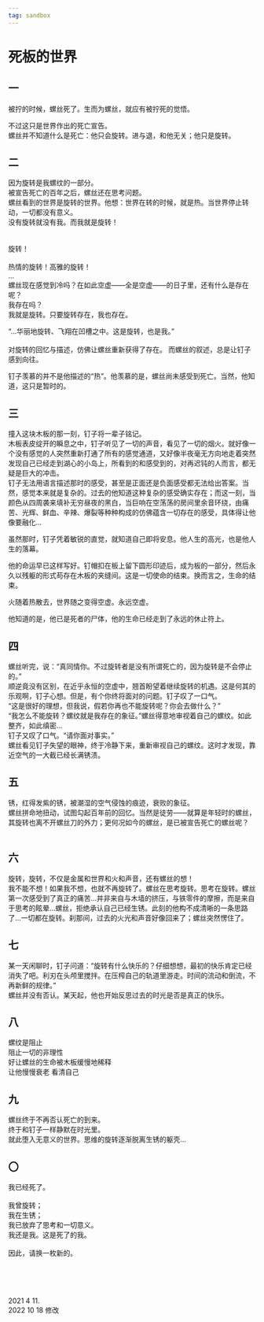 ```yaml
---
tag: sandbox
---
```

# 死板的世界


## 一
<p>
被拧的时候，螺丝死了。生而为螺丝，就应有被拧死的觉悟。<br>

不过这只是世界作出的死亡宣告。<br>
螺丝并不知道什么是死亡：他只会旋转。进与退，和他无关；他只是旋转。<br>

</p>

## 二
<p>
因为旋转是我螺纹的一部分。<br>
被宣告死亡的百年之后，螺丝还在思考问题。<br>
螺丝看到的世界是旋转的世界。他想：世界在转的时候，就是热。当世界停止转动，一切都没有意义。<br>
没有旋转就没有我。而我就是旋转！<br>
<br>
<br>
旋转！<br>
<br>
热情的旋转！高雅的旋转！<br>
...
<br>
螺丝现在感觉到冷吗？在如此空虚——全是空虚——的日子里，还有什么是存在呢？<br>
我存在吗？<br>
我就是旋转。只要旋转存在，我也存在。<br>

“...华丽地旋转、飞翔在凹槽之中。这是旋转，也是我。”<br>
<br>
对旋转的回忆与描述，仿佛让螺丝重新获得了存在。
而螺丝的叙述，总是让钉子感到向往。<br>

钉子羡慕的并不是他描述的“热”。他羡慕的是，螺丝尚未感受到死亡。当然，他知道，这只是暂时的。<br>
</p>

## 三
<p>
撞入这块木板的那一刻，钉子将一辈子铭记。<br> 
木板表皮绽开的瞬息之中，钉子听见了一切的声音，看见了一切的烟火。就好像一个没有感觉的人突然重新打通了所有的感觉通道，又好像半夜毫无方向地走着突然发现自己已经走到湖心的小岛上，所看到的和感受到的，对再迟钝的人而言，都无疑是巨大的冲击。<br>
钉子无法用语言描述那时的感受，甚至是正面还是负面感受都无法给出答案。当然，感觉本来就是复杂的。过去的他知道这种复杂的感受确实存在；而这一刻，当颜色从四周袭来填补无穷昼夜的黑白，当巨响在空荡荡的房间里余音环绕，由痛苦、光辉、鲜血、辛辣、爆裂等种种构成的仿佛蕴含一切存在的感受，具体得让他像要融化...<br>

虽然那时，钉子凭着敏锐的直觉，就知道自己即将安息。他人生的高光，也是他人生的落幕。<br>

他的命运早已这样写好。钉帽扣在板上留下圆形印迹后，成为板的一部分，然后永久以残躯的形式苟存在木板的夹缝间。这是一切使命的结束。换而言之，生命的结束。<br>

火随着热散去，世界随之变得空虚。永远空虚。<br>

他知道的是，他已是死者的尸体，他的生命已经走到了永远的休止符上。<br>

</p>

## 四
<p>
螺丝听完，说：“真同情你。不过旋转者是没有所谓死亡的，因为旋转是不会停止的。”<br>
顺逆竟没有区别，在近乎永恒的空虚中，翘首盼望着继续旋转的机遇。这是何其的乐观啊，钉子心想。但是，有个你终将面对的问题。钉子叹了一口气。<br>
“这是很好的理想，但我说，假若你再也不能旋转呢？你会去做什么？”<br>
“我怎么不能旋转？螺纹就是我存在的象征。”螺丝得意地审视着自己的螺纹。如此整齐，如此缜密...<br>
钉子又叹了口气。“请你面对事实。”<br>
螺丝看见钉子失望的眼神，终于冷静下来，重新审视自己的螺纹。这时才发现，靠近空气的一大截已经长满锈渍。
</p>

## 五
<p>
锈，红得发紫的锈，被潮湿的空气侵蚀的痕迹，衰败的象征。<br>
螺丝拼命地扭动，试图勾起百年前的回忆。当然是徒劳——就算是年轻时的螺丝，其旋转也离不开螺丝刀的外力；更何况如今的螺丝，是已被宣告死亡的螺丝呢？<br>
<br>
</p>

## 六
<p>
旋转，旋转，不仅是金属和世界和火和声音，还有螺丝的想！<br>
我不能不想！如果我不想，也就不再旋转了。螺丝在思考旋转。思考在旋转。螺丝第一次感受到了真正的痛苦...并非来自与木墙的挤压，与铁零件的摩擦，而是来自于思考的眩晕...螺丝，拒绝承认自己已经生锈。此刻的他构不成清晰的一条思路了...一切都在旋转。刹那间，过去的火光和声音好像回来了；螺丝突然愣住了。
</p>

## 七
<p>
某一天闲聊时，钉子问道：“旋转有什么快乐的？仔细想想，最初的快乐肯定已经消失了吧。利刃在头颅里搅拌。在压榨自己的轨道里游走。时间的流动和倒流，不再新鲜的规律。”<br>
螺丝并没有否认。某天起，他也开始反思过去的时光是否是真正的快乐。<br>
</p>

## 八
<p>螺纹是阻止<br>阻止一切的非理性<br>好让螺丝的生命被木板缓慢地稀释<br>让他慢慢衰老 看清自己
</p>

## 九
<p>
螺丝终于不再否认死亡的到来。<br>
终于和钉子一样静默在时光里。<br>
就此堕入无意义的世界。思维的旋转逐渐脱离生锈的躯壳...
</p>

## 〇
<p>
我已经死了。<br>
<br>
我曾旋转；<br>
我在生锈；<br>
我已放弃了思考和一切意义。<br>
我还是我。这是死了的我。<br>
<br>
因此，请换一枚新的。
</p>

<br><br><br>

2021 4 11. 
<br>  2022 10 18 修改
